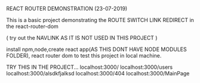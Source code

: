 REACT ROUTER DEMONSTRATION (23-07-2019)

This is a basic project demonstrating the 
ROUTE
SWITCH
LINK
REDIRECT   in the react-router-dom

( try out the NAVLINK AS IT IS NOT USED IN THIS PROJECT )

install npm,node,create react app(AS THIS DONT HAVE NODE MODULES FOLDER), react router dom to test this project in local machine.

TRY THIS IN THE PROJECT...
localhost:3000/
localhost:3000/users
localhost:3000/alsdkfjalksd
localhost:3000/404
localhost:3000/MainPage

